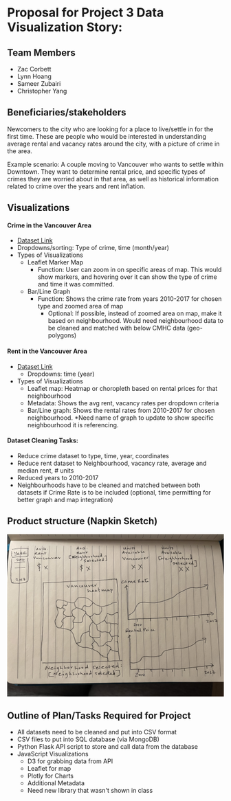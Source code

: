 # Proposal for Project 3 Data Visualization Story:

## Team Members
- Zac Corbett
- Lynn Hoang
- Sameer Zubairi
- Christopher Yang 

## Beneficiaries/stakeholders
Newcomers to the city who are looking for a place to live/settle in for the first time. These are people who would be interested in understanding average rental and vacancy rates around the city, with a picture of crime in the area. 

Example scenario: A couple moving to Vancouver who wants to settle within Downtown. They want to determine rental price, and specific types of crimes they are worried about in that area, as well as historical information related to crime over the years and rent inflation.

## Visualizations 

#### Crime in the Vancouver Area
- [Dataset Link](https://www.kaggle.com/datasets/wosaku/crime-in-vancouver)
- Dropdowns/sorting: Type of crime, time (month/year)
- Types of Visualizations
    - Leaflet Marker Map
        - Function: User can zoom in on specific areas of map. This would show markers, and hovering over it can show the type of crime and time it was committed.
    - Bar/Line Graph
        - Function: Shows the crime rate from years 2010-2017 for chosen type and zoomed area of map
            - Optional: If possible, instead of zoomed area on map, make it based on neighbourhood. Would need neighbourhood data to be cleaned and matched with below CMHC data (geo-polygons)

#### Rent in the Vancouver Area
- [Dataset Link](https://www03.cmhc-schl.gc.ca/hmip-pimh/en/TableMapChart/Table?TableId=2.1.31.3&GeographyId=2410&GeographyTypeId=3&DisplayAs=Table&GeograghyName=Vancouver)
    - Dropdowns: time (year)
- Types of Visualizations
    - Leaflet map: Heatmap or choropleth based on rental prices for that neighbourhood
    - Metadata: Shows the avg rent, vacancy rates per dropdown criteria 
    - Bar/Line graph: Shows the rental rates from 2010-2017 for chosen neighbourhood. *Need name of graph to update to show specific neighbourhood it is referencing.

#### Dataset Cleaning Tasks:
- Reduce crime dataset to type, time, year, coordinates
- Reduce rent dataset to Neighbourhood, vacancy rate, average and median rent, # units
- Reduced years to 2010-2017
- Neighbourhoods have to be cleaned and matched between both datasets if Crime Rate is to be included (optional, time permitting for better graph and map integration)

## Product structure (Napkin Sketch)
![Napkin Sketch](Images/Proposal.jpg)

## Outline of Plan/Tasks Required for Project
- All datasets need to be cleaned and put into CSV format
- CSV files to put into SQL database (via MongoDB)
- Python Flask API script to store and call data from the database
- JavaScript Visualizations
    - D3 for grabbing data from API
    - Leaflet for map
    - Plotly for Charts
    - Additional Metadata 
    - Need new library that wasn't shown in class
